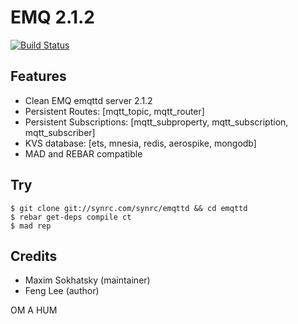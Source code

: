 EMQ 2.1.2
=========

[![Build Status](https://travis-ci.org/synrc/emqttd.svg?branch=master)](https://travis-ci.org/synrc/emqttd)

Features
--------

* Clean EMQ emqttd server 2.1.2
* Persistent Routes: [mqtt_topic, mqtt_router]
* Persistent Subscriptions: [mqtt_subproperty, mqtt_subscription, mqtt_subscriber]
* KVS database: [ets, mnesia, redis, aerospike, mongodb]
* MAD and REBAR compatible

Try
---

```shell
$ git clone git://synrc.com/synrc/emqttd && cd emqttd
$ rebar get-deps compile ct
$ mad rep
```

Credits
-------

* Maxim Sokhatsky (maintainer)
* Feng Lee (author)

OM A HUM
